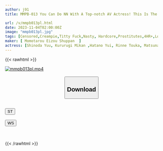 ```yaml
---
author: j91
title: MMPB-013 You Can Do NN With A Top-notch AV Actress! This Is The Rumored Top-class Top-class Soap

url: /v/mmpb013pl.html
date: 2023-11-04T02:00:00Z
image: "mmpb013pl.jpg"
tags: [Censored,Creampie,Titty Fuck,Nasty, Hardcore,Prostitutes,4HR+,Lotion	 ]
maker: [ Momotarou Eizou Shuppan  ]
actress: [Shinoda Yuu, Kururugi Mikan ,Hatano Yui, Rinne Touka, Matsunaga Sana, Kawakita Mai, Nagase Yui, Saeki Yumika, Melody Hiina Marks, Tahara Rika  ]
---
```



{{< rawhtml >}}

<div class="video" data-videoid="x3ZxBLOoxAtkeR9">
    <a href="javascript:;">
        <img src="https://my.j91.asia/v/mmpb013pl.jpg" width="WIDTH" height="HEIGHT" alt="mmpb013pl.mp4" loading="lazy">
    </a>
</div>

<script type="text/javascript" src="https://j91.asia/asset/on-demand-st.js"></script>

<br>
  <link rel="stylesheet" href="https://j91.asia/asset/bs5.css">
  
  <center>
  <button class="btn btn-primary" type="button" data-bs-toggle="collapse" data-bs-target=".multi-collapse" aria-expanded="false" aria-controls="multiCollapseExample1 multiCollapseExample2"><h2>Download</h2></button></center>
</p>
<div class="row">
  <div class="col">
    <div class="collapse multi-collapse" id="multiCollapseExample1">
      <div class="card card-body">
	      	      <br>
<div class="buttons">  
<a href="https://streamtape.to/v/x3ZxBLOoxAtkeR9"><button class="btn-hover color-3"><i class="fa fa-download"></i> ST</button></a></div>
    </div>
  </div>
</div>
  <div class="col">
    <div class="collapse multi-collapse" id="multiCollapseExample2">
      <div class="card card-body">
	      <br>
<div class="buttons">
    <a href="https://wolfstream.tv/niibfyx3aky4"><button class="btn-hover color-9"><i class="fa fa-download"></i> WS</button></a></div>
<br><br>
      </div>
    </div>
  </div>
</div>

{{< /rawhtml >}}
